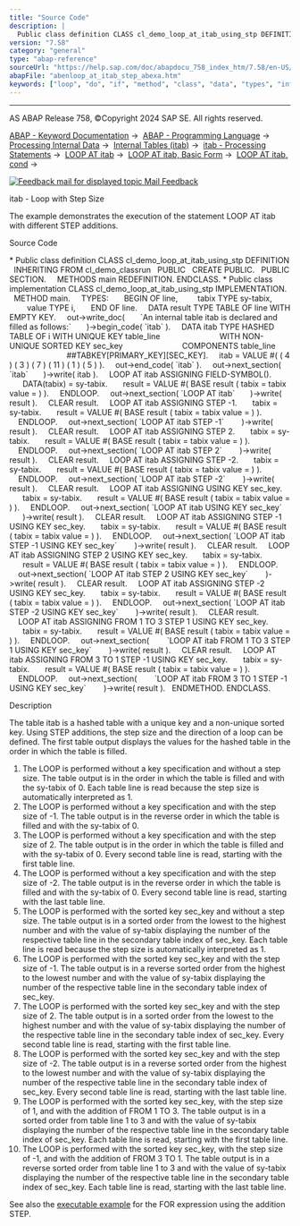 ```yaml
---
title: "Source Code"
description: |
  Public class definition CLASS cl_demo_loop_at_itab_using_stp DEFINITION INHERITING FROM cl_demo_classrun PUBLIC CREATE PUBLIC. PUBLIC SECTION. METHODS main REDEFINITION. ENDCLASS.  Public class implementation CLASS cl_demo_loop_at_itab_using_stp IMPLEMENTATION. METHOD main. TYPES:
version: "7.58"
category: "general"
type: "abap-reference"
sourceUrl: "https://help.sap.com/doc/abapdocu_758_index_htm/7.58/en-US/abenloop_at_itab_step_abexa.htm"
abapFile: "abenloop_at_itab_step_abexa.htm"
keywords: ["loop", "do", "if", "method", "class", "data", "types", "internal-table", "abenloop", "itab", "step", "abexa"]
---
```


* * *

AS ABAP Release 758, ©Copyright 2024 SAP SE. All rights reserved.

[ABAP - Keyword Documentation](https://help.sap.com/doc/abapdocu_758_index_htm/7.58/en-US/abenabap.htm) →  [ABAP - Programming Language](https://help.sap.com/doc/abapdocu_758_index_htm/7.58/en-US/abenabap_reference.htm) →  [Processing Internal Data](https://help.sap.com/doc/abapdocu_758_index_htm/7.58/en-US/abenabap_data_working.htm) →  [Internal Tables (itab)](https://help.sap.com/doc/abapdocu_758_index_htm/7.58/en-US/abenitab.htm) →  [itab - Processing Statements](https://help.sap.com/doc/abapdocu_758_index_htm/7.58/en-US/abentable_processing_statements.htm) →  [LOOP AT itab](https://help.sap.com/doc/abapdocu_758_index_htm/7.58/en-US/abaploop_at_itab_variants.htm) →  [LOOP AT itab, Basic Form](https://help.sap.com/doc/abapdocu_758_index_htm/7.58/en-US/abaploop_at_itab.htm) →  [LOOP AT itab, cond](https://help.sap.com/doc/abapdocu_758_index_htm/7.58/en-US/abaploop_at_itab_cond.htm) → 

 [![](Mail.gif?object=Mail.gif "Feedback mail for displayed topic") Mail Feedback](mailto:f1_help@sap.com?subject=Feedback%20on%20ABAP%20Documentation&body=Document:%20itab%20-%20Loop%20with%20Step%20Size%2C%20ABENLOOP_AT_ITAB_STEP_ABEXA%2C%20758%0D%0A%0D%0AError:%0D%0A%0D%0A%0D%0A%0D%0ASuggestion%20for%20improvement:)

itab - Loop with Step Size

The example demonstrates the execution of the statement LOOP AT itab with different STEP additions.

Source Code   

\* Public class definition
CLASS cl\_demo\_loop\_at\_itab\_using\_stp DEFINITION
  INHERITING FROM cl\_demo\_classrun
  PUBLIC
  CREATE PUBLIC.
  PUBLIC SECTION.
    METHODS main REDEFINITION.
ENDCLASS.
\* Public class implementation
CLASS cl\_demo\_loop\_at\_itab\_using\_stp IMPLEMENTATION.
  METHOD main.
    TYPES:
      BEGIN OF line,
        tabix TYPE sy-tabix,
        value TYPE i,
      END OF line.
    DATA result TYPE TABLE OF line WITH EMPTY KEY.
    out->write\_doc(
      \`An internal table itab is declared and filled as follows:\`
      )->begin\_code( \`itab\` ).
    DATA itab TYPE HASHED TABLE OF i WITH UNIQUE KEY table\_line
                          WITH NON-UNIQUE SORTED KEY sec\_key
                          COMPONENTS table\_line
                          ##TABKEY\[PRIMARY\_KEY\]\[SEC\_KEY\].
    itab = VALUE #( ( 4 ) ( 3 ) ( 7 ) ( 11 ) ( 1 ) ( 5 ) ).
    out->end\_code( \`itab\` ).
    out->next\_section( \`itab\`
      )->write( itab ).
    LOOP AT itab ASSIGNING FIELD-SYMBOL(<fs>).
      DATA(tabix) = sy-tabix.
      result = VALUE #( BASE result ( tabix = tabix value = <fs> ) ).
    ENDLOOP.
    out->next\_section( \`LOOP AT itab\`
      )->write( result ).
    CLEAR result.
    LOOP AT itab ASSIGNING <fs> STEP -1.
      tabix = sy-tabix.
      result = VALUE #( BASE result ( tabix = tabix value = <fs> ) ).
    ENDLOOP.
    out->next\_section( \`LOOP AT itab STEP -1\`
       )->write( result ).
    CLEAR result.
    LOOP AT itab ASSIGNING <fs> STEP 2.
      tabix = sy-tabix.
      result = VALUE #( BASE result ( tabix = tabix value = <fs> ) ).
    ENDLOOP.
    out->next\_section( \`LOOP AT itab STEP 2\`
       )->write( result ).
    CLEAR result.
    LOOP AT itab ASSIGNING <fs> STEP -2.
      tabix = sy-tabix.
      result = VALUE #( BASE result ( tabix = tabix value = <fs> ) ).
    ENDLOOP.
    out->next\_section( \`LOOP AT itab STEP -2\`
       )->write( result ).
    CLEAR result.
    LOOP AT itab ASSIGNING <fs> USING KEY sec\_key.
      tabix = sy-tabix.
      result = VALUE #( BASE result ( tabix = tabix value = <fs> ) ).
    ENDLOOP.
    out->next\_section( \`LOOP AT itab USING KEY sec\_key\`
      )->write( result ).
    CLEAR result.
    LOOP AT itab ASSIGNING <fs> STEP -1 USING KEY sec\_key.
      tabix = sy-tabix.
      result = VALUE #( BASE result ( tabix = tabix value = <fs> ) ).
    ENDLOOP.
    out->next\_section( \`LOOP AT itab STEP -1 USING KEY sec\_key\`
       )->write( result ).
    CLEAR result.
    LOOP AT itab ASSIGNING <fs> STEP 2 USING KEY sec\_key.
      tabix = sy-tabix.
      result = VALUE #( BASE result ( tabix = tabix value = <fs> ) ).
    ENDLOOP.
    out->next\_section( \`LOOP AT itab STEP 2 USING KEY sec\_key\`
       )->write( result ).
    CLEAR result.
    LOOP AT itab ASSIGNING <fs> STEP -2 USING KEY sec\_key.
      tabix = sy-tabix.
      result = VALUE #( BASE result ( tabix = tabix value = <fs> ) ).
    ENDLOOP.
    out->next\_section( \`LOOP AT itab STEP -2 USING KEY sec\_key\`
       )->write( result ).
    CLEAR result.
    LOOP AT itab ASSIGNING <fs> FROM 1 TO 3 STEP 1 USING KEY sec\_key.
      tabix = sy-tabix.
      result = VALUE #( BASE result ( tabix = tabix value = <fs> ) ).
    ENDLOOP.
    out->next\_section(
       \`LOOP AT itab FROM 1 TO 3 STEP 1 USING KEY sec\_key\`
       )->write( result ).
    CLEAR result.
    LOOP AT itab ASSIGNING <fs> FROM 3 TO 1 STEP -1 USING KEY sec\_key.
      tabix = sy-tabix.
      result = VALUE #( BASE result ( tabix = tabix value = <fs> ) ).
    ENDLOOP.
    out->next\_section(
       \`LOOP AT itab FROM 3 TO 1 STEP -1 USING KEY sec\_key\`
       )->write( result ).
  ENDMETHOD.
ENDCLASS.

Description   

The table itab is a hashed table with a unique key and a non-unique sorted key. Using STEP additions, the step size and the direction of a loop can be defined. The first table output displays the values for the hashed table in the order in which the table is filled.

1.  The LOOP is performed without a key specification and without a step size. The table output is in the order in which the table is filled and with the sy-tabix of 0. Each table line is read because the step size is automatically interpreted as 1.
2.  The LOOP is performed without a key specification and with the step size of -1. The table output is in the reverse order in which the table is filled and with the sy-tabix of 0.
3.  The LOOP is performed without a key specification and with the step size of 2. The table output is in the order in which the table is filled and with the sy-tabix of 0. Every second table line is read, starting with the first table line.
4.  The LOOP is performed without a key specification and with the step size of -2. The table output is in the reverse order in which the table is filled and with the sy-tabix of 0. Every second table line is read, starting with the last table line.
5.  The LOOP is performed with the sorted key sec\_key and without a step size. The table output is in a sorted order from the lowest to the highest number and with the value of sy-tabix displaying the number of the respective table line in the secondary table index of sec\_key. Each table line is read because the step size is automatically interpreted as 1.
6.  The LOOP is performed with the sorted key sec\_key and with the step size of -1. The table output is in a reverse sorted order from the highest to the lowest number and with the value of sy-tabix displaying the number of the respective table line in the secondary table index of sec\_key.
7.  The LOOP is performed with the sorted key sec\_key and with the step size of 2. The table output is in a sorted order from the lowest to the highest number and with the value of sy-tabix displaying the number of the respective table line in the secondary table index of sec\_key. Every second table line is read, starting with the first table line.
8.  The LOOP is performed with the sorted key sec\_key and with the step size of -2. The table output is in a reverse sorted order from the highest to the lowest number and with the value of sy-tabix displaying the number of the respective table line in the secondary table index of sec\_key. Every second table line is read, starting with the last table line.
9.  The LOOP is performed with the sorted key sec\_key, with the step size of 1, and with the addition of FROM 1 TO 3. The table output is in a sorted order from table line 1 to 3 and with the value of sy-tabix displaying the number of the respective table line in the secondary table index of sec\_key. Each table line is read, starting with the first table line.
10.  The LOOP is performed with the sorted key sec\_key, with the step size of -1, and with the addition of FROM 3 TO 1. The table output is in a reverse sorted order from table line 1 to 3 and with the value of sy-tabix displaying the number of the respective table line in the secondary table index of sec\_key. Each table line is read, starting with the last table line.

See also the [executable example](https://help.sap.com/doc/abapdocu_758_index_htm/7.58/en-US/abentable_cmprhnsns_step_abexa.htm) for the FOR expression using the addition STEP.